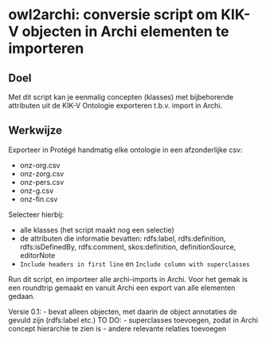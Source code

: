 # owl2archi: conversie script om KIK-V objecten in Archi elementen te importeren

## Doel

Met dit script kan je eenmalig concepten (klasses) met bijbehorende attributen uit de KIK-V Ontologie exporteren t.b.v. import in Archi.

## Werkwijze

Exporteer in Protégé handmatig elke ontologie in een afzonderlijke csv:
- onz-org.csv
- onz-zorg.csv
- onz-pers.csv
- onz-g.csv
- onz-fin.csv

Selecteer hierbij:
- alle klasses (het script maakt nog een selectie)
- de attributen die informatie bevatten: rdfs:label, rdfs:definition, rdfs:isDefinedBy, rdfs:comment, skos:definition, definitionSource, editorNote
- `Include headers in first line` en `Include column with superclasses`

Run dit script, en importeer alle archi-imports in Archi. Voor het gemak is een roundtrip gemaakt en vanuit Archi een export van alle elementen gedaan.

Versie 0.1:
    - bevat alleen objecten, met daarin de object annotaties de gevuld zijn (rdfs:label etc.)
TO DO:
    - superclasses toevoegen, zodat in Archi concept hierarchie te zien is
    - andere relevante relaties toevoegen
